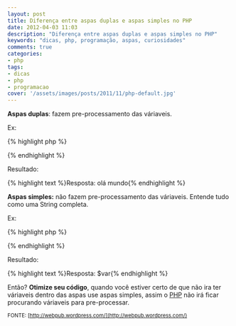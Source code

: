 ```yaml
---
layout: post
title: Diferença entre aspas duplas e aspas simples no PHP
date: 2012-04-03 11:03
description: "Diferença entre aspas duplas e aspas simples no PHP"
keywords: "dicas, php, programação, aspas, curiosidades"
comments: true
categories:
- php
tags:
- dicas
- php
- programacao
cover: '/assets/images/posts/2011/11/php-default.jpg'
---
```


**Aspas duplas**: fazem pre-processamento das váriaveis.

Ex:

{% highlight php %}
<?php
  $var = "olá mundo";
  echo "Resposta: $var";
?>
{% endhighlight %}

Resultado:

{% highlight text %}Resposta: olá mundo{% endhighlight %}

**Aspas simples:** não fazem pre-processamento das váriaveis. Entende tudo como uma String completa.

Ex:

{% highlight php %}
<?php
  $var = "olá mundo";
  echo "Resposta: $var";
?>
{% endhighlight %}

Resultado:

{% highlight text %}Resposta: $var{% endhighlight %}

Então? **Otimize seu código**, quando você estiver certo de que não ira ter váriaveis dentro das aspas use aspas simples, assim o [PHP](http://www.php.net/) não irá ficar procurando váriaveis para pre-processar.

<small>FONTE: [http://webpub.wordpress.com/](http://webpub.wordpress.com/)</small>
